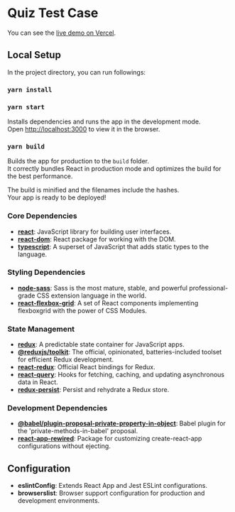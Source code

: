 # Quiz Test Case

You can see the [live demo on Vercel](https://doping-quiz.vercel.app).

## Local Setup

In the project directory, you can run followings:

### `yarn install`
### `yarn start`

Installs dependencies and runs the app in the development mode.\
Open [http://localhost:3000](http://localhost:3000) to view it in the browser.

### `yarn build`

Builds the app for production to the `build` folder.\
It correctly bundles React in production mode and optimizes the build for the best performance.

The build is minified and the filenames include the hashes.\
Your app is ready to be deployed!


### Core Dependencies
- **[react](https://reactjs.org/)**: JavaScript library for building user interfaces.
- **[react-dom](https://reactjs.org/docs/react-dom.html)**: React package for working with the DOM.
- **[typescript](https://www.typescriptlang.org/)**: A superset of JavaScript that adds static types to the language.

### Styling Dependencies
- **[node-sass](https://sass-lang.com/)**: Sass is the most mature, stable, and powerful professional-grade CSS extension language in the world.
- **[react-flexbox-grid](https://github.com/roylee0704/react-flexbox-grid)**: A set of React components implementing flexboxgrid with the power of CSS Modules.

### State Management
- **[redux](https://redux.js.org/)**: A predictable state container for JavaScript apps.
- **[@reduxjs/toolkit](https://redux-toolkit.js.org/)**: The official, opinionated, batteries-included toolset for efficient Redux development.
- **[react-redux](https://react-redux.js.org/)**: Official React bindings for Redux.
- **[react-query](https://react-query.tanstack.com/)**: Hooks for fetching, caching, and updating asynchronous data in React.
- **[redux-persist](https://github.com/rt2zz/redux-persist)**: Persist and rehydrate a Redux store.

### Development Dependencies
- **[@babel/plugin-proposal-private-property-in-object](https://babeljs.io/docs/en/babel-plugin-proposal-private-methods)**: Babel plugin for the 'private-methods-in-babel' proposal.
- **[react-app-rewired](https://github.com/timarney/react-app-rewired)**: Package for customizing create-react-app configurations without ejecting.

## Configuration
- **eslintConfig**: Extends React App and Jest ESLint configurations.
- **browserslist**: Browser support configuration for production and development environments.
